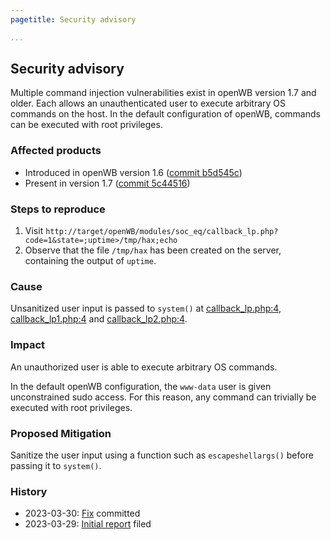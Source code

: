 ```yaml
---
pagetitle: Security advisory

...
```


## Security advisory

Multiple command injection vulnerabilities exist in openWB version 1.7 and older. Each allows an unauthenticated user to execute arbitrary OS commands on the host. In the default configuration of openWB, commands can be executed with root privileges.

### Affected products

- Introduced in openWB version 1.6 ([commit b5d545c](https://github.com/snaptec/openWB/commit/b5d545c81d78d1adee51e93664532d198a3b15d8))
- Present in version 1.7 ([commit 5c44516](https://github.com/snaptec/openWB/commit/5c445160403d80351ff3f7eed52fdef9662d8c6e))

### Steps to reproduce

1. Visit `http://target/openWB/modules/soc_eq/callback_lp.php?code=1&state=;uptime>/tmp/hax;echo`
2. Observe that the file `/tmp/hax` has been created on the server, containing the output of `uptime`.


### Cause

Unsanitized user input is passed to `system()` at [callback_lp.php:4](https://github.com/snaptec/openWB/blob/5c445160403d80351ff3f7eed52fdef9662d8c6e/modules/soc_eq/callback_lp.php#L4), [callback_lp1.php:4](https://github.com/snaptec/openWB/blob/5c445160403d80351ff3f7eed52fdef9662d8c6e/modules/soc_eq/callback_lp1.php#L4) and [callback_lp2.php:4](https://github.com/snaptec/openWB/blob/5c445160403d80351ff3f7eed52fdef9662d8c6e/modules/soc_eq/callback_lp2.php#L4).

### Impact

An unauthorized user is able to execute arbitrary OS commands.

In the default openWB configuration, the `www-data` user is given unconstrained sudo access. For this reason, any command can trivially be executed with root privileges.

### Proposed Mitigation

Sanitize the user input using a function such as `escapeshellargs()` before passing it to `system()`.

### History
- 2023-03-30: [Fix](https://github.com/DetMoerk/openWB/pull/1) committed
- 2023-03-29: [Initial report](https://github.com/snaptec/openWB/issues/2672) filed
